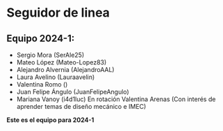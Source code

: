 # Seguidor de linea
## Equipo 2024-1:
- Sergio Mora (SerAle25)
- Mateo López (Mateo-Lopez83)
- Alejandro Alvernia (AlejandroAAL)
- Laura Avelino (Lauraavelin)
- Valentina Romo ()
- Juan Felipe Ángulo (JuanFelipeAngulo)
- Mariana Vanoy (i4d1luc)
En rotación Valentina Arenas (Con interés de aprender temas de diseño mecánico e IMEC)

**Este es el equipo para 2024-1**
